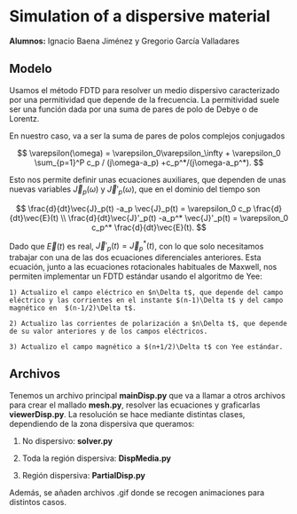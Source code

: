﻿# Simulation of a dispersive material

**Alumnos:** Ignacio Baena Jiménez y Gregorio García Valladares

## Modelo

Usamos el método FDTD para resolver un  medio dispersivo caracterizado por una permitividad que depende de la frecuencia. La permitividad suele ser una función dada por una suma de pares de polo de Debye o de Lorentz. 

En nuestro caso, va a ser la suma de pares de polos complejos conjugados

$$
\varepsilon(\omega) = \varepsilon_0\varepsilon_\infty + \varepsilon_0 \sum_{p=1}^P c_p / (j\omega-a_p) +c_p^*/(j\omega-a_p^*).
$$

Esto nos permite definir unas ecuaciones auxiliares, que dependen de unas nuevas variables $\vec{J}_p(\omega)$ y $\vec{J}'_p(\omega)$, que en el dominio del tiempo son

$$
\frac{d}{dt}\vec{J}_p(t) -a_p \vec{J}_p(t) = \varepsilon_0 c_p \frac{d}{dt}\vec{E}(t) \\
\frac{d}{dt}\vec{J}'_p(t) -a_p^* \vec{J}'_p(t) = \varepsilon_0 c_p^* \frac{d}{dt}\vec{E}(t).
$$

Dado que $\vec{E}(t)$ es real, $\vec{J}'_p(t)=\vec{J}_p^*(t)$, con lo que solo necesitamos trabajar con una de las dos ecuaciones diferenciales anteriores. Esta ecuación, junto a las ecuaciones rotacionales habituales de Maxwell, nos permiten implementar un FDTD estándar usando el algoritmo de Yee: 

	1) Actualizo el campo eléctrico en $n\Delta t$, que depende del campo eléctrico y las corrientes en el instante $(n-1)\Delta t$ y del campo magnético en  $(n-1/2)\Delta t$.
	
	2) Actualizo las corrientes de polarización a $n\Delta t$, que depende de su valor anteriores y de los campos eléctricos.
	
	3) Actualizo el campo magnético a $(n+1/2)\Delta t$ con Yee estándar.
	
## Archivos

Tenemos un archivo principal **mainDisp.py** que va a llamar a otros archivos para crear el mallado **mesh.py**, resolver las ecuaciones y graficarlas **viewerDisp.py**.  La resolución se hace mediante distintas clases, dependiendo de la zona dispersiva que queramos:

1) No dispersivo: **solver.py**

2) Toda la región dispersiva: **DispMedia.py**

3) Región dispersiva: **PartialDisp.py**

Además, se añaden archivos .gif donde se recogen animaciones para distintos casos. 

